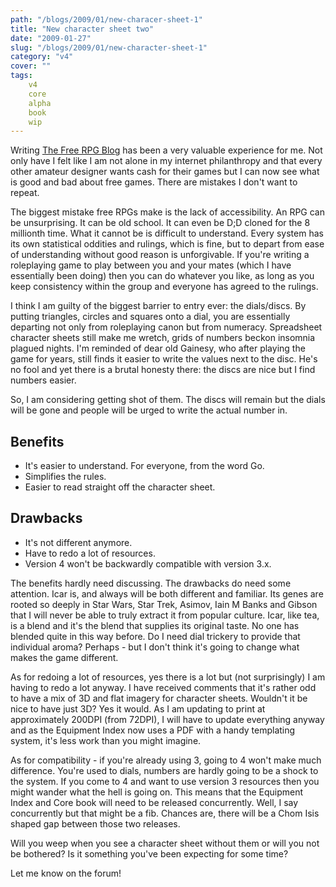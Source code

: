 ```yaml
---
path: "/blogs/2009/01/new-characer-sheet-1"
title: "New character sheet two"
date: "2009-01-27"
slug: "/blogs/2009/01/new-character-sheet-1"
category: "v4"
cover: ""
tags:
    v4
    core
    alpha
    book
    wip
---
```


Writing [The Free RPG Blog](https://www.thefreerpgblog.com) has been a very valuable experience for me. Not only have I felt like I am not alone in my internet philanthropy and that every other amateur designer wants cash for their games but I can now see what is good and bad about free games. There are mistakes I don't want to repeat.

The biggest mistake free RPGs make is the lack of accessibility. An RPG can be unsurprising. It can be old school. It can even be D;D cloned for the 8 millionth time. What it cannot be is difficult to understand. Every system has its own statistical oddities and rulings, which is fine, but to depart from ease of understanding without good reason is unforgivable. If you're writing a roleplaying game to play between you and your mates (which I have essentially been doing) then you can do whatever you like, as long as you keep consistency within the group and everyone has agreed to the rulings.

I think I am guilty of the biggest barrier to entry ever: the dials/discs. By putting triangles, circles and squares onto a dial, you are essentially departing not only from roleplaying canon but from numeracy. Spreadsheet character sheets still make me wretch, grids of numbers beckon insomnia plagued nights. I'm reminded of dear old Gainesy, who after playing the game for years, still finds it easier to write the values next to the disc. He's no fool and yet there is a brutal honesty there: the discs are nice but I find numbers easier.

So, I am considering getting shot of them. The discs will remain but the dials will be gone and people will be urged to write the actual number in.

## Benefits
- It's easier to understand. For everyone, from the word Go.
- Simplifies the rules.
- Easier to read straight off the character sheet.

## Drawbacks
- It's not different anymore.
- Have to redo a lot of resources.
- Version 4 won't be backwardly compatible with version 3.x.

The benefits hardly need discussing. The drawbacks do need some attention. Icar is, and always will be both different and familiar. Its genes are rooted so deeply in Star Wars, Star Trek, Asimov, Iain M Banks and Gibson that I will never be able to truly extract it from popular culture. Icar, like tea, is a blend and it's the blend that supplies its original taste. No one has blended quite in this way before. Do I need dial trickery to provide that individual aroma? Perhaps - but I don't think it's going to change what makes the game different.

As for redoing a lot of resources, yes there is a lot but (not surprisingly) I am having to redo a lot anyway. I have received comments that it's rather odd to have a mix of 3D and flat imagery for character sheets. Wouldn't it be nice to have just 3D? Yes it would. As I am updating to print at approximately 200DPI (from 72DPI), I will have to update everything anyway and as the Equipment Index now uses a PDF with a handy templating system, it's less work than you might imagine.

As for compatibility - if you're already using 3, going to 4 won't make much difference. You're used to dials, numbers are hardly going to be a shock to the system. If you come to 4 and want to use version 3 resources then you might wander what the hell is going on. This means that the Equipment Index and Core book will need to be released concurrently. Well, I say concurrently but that might be a fib. Chances are, there will be a Chom Isis shaped gap between those two releases.

Will you weep when you see a character sheet without them or will you not be bothered? Is it something you've been expecting for some time?

Let me know on the forum!